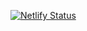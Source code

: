 [![Netlify Status](https://api.netlify.com/api/v1/badges/7ea9b418-165a-418f-a55b-88eb08640164/deploy-status)](https://app.netlify.com/sites/lucasdesouza/deploys)


